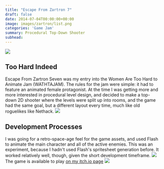 ```yaml
---
title: "Escape From Zartron 7"
draft: false
date: 2014-07-04T00:00:00+00:00
image: images/zartron/list.png
categories: 'Game Jam'
summary: Procedural Top-Down Shooter
subhead: 
---
```

![](../../images/zartron/largeroom.png)
## Too Hard Indeed
Escape From Zartron Seven was my entry into the Women Are Too Hard to Animate Jam (WATHTAJAM). The rules for the jam were simple: it had to feature an animated female protagonist. At the time I was getting more and more interested in procedural level design, and decided to make a top-down 2D shooter where the levels were split up into rooms, and the game had the same goal, but a different layout every time, much like old roguelikes like Nethack.
![](../../images/zartron/mainmenu.png)
## Development Processes
I was going for a retro-space-age feel for the game assets, and used Flash to animate the main character and all of the active enemies. This was an experiment, because I hadn't used Flash's spritesheet generation before. It worked relatively well, though, given the short development timeframe.
![](../../images/zartron/crystals.png)
The game is available to play [on my itch.io page](https://realtalk.itch.io/escape-from-zartron-seven)
![](../../images/zartron/start.png)